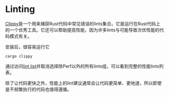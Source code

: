 # Linting

[Clippy]是一个用来捕获Rust代码中常见错误的lints集合。它是运行在Rust代码上的一个优秀工具。它还可以帮助提高性能，因为许多lints与可能导致次优性能的代码模式有关。

[Clippy]: https://github.com/rust-lang/rust-clippy

安装后，很容易运行它
```text 
cargo clippy
```
通过访问[lint list]并取消选择除Perf以外的所有lints组，可以看到完整的性能lints列表。

[lint list]: https://rust-lang.github.io/rust-clippy/master/

除了让代码更快之外，性能上的lint建议通常会让代码更简单、更地道，所以即使是不频繁执行的代码也值得遵循。
